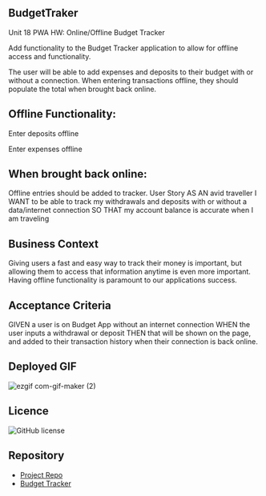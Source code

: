## BudgetTraker
Unit 18 PWA HW: Online/Offline Budget Tracker

Add functionality to the Budget Tracker application to allow for offline access and functionality.

The user will be able to add expenses and deposits to their budget with or without a connection. 
When entering transactions offline, they should populate the total when brought back online.

## Offline Functionality:

Enter deposits offline

Enter expenses offline

## When brought back online:

Offline entries should be added to tracker.
User Story
AS AN avid traveller I WANT to be able to track my withdrawals and deposits with or without a data/internet connection SO THAT my account balance is accurate when I am traveling

## Business Context
Giving users a fast and easy way to track their money is important, but allowing them to access that information anytime is even more important. Having offline functionality is paramount to our applications success.

## Acceptance Criteria
GIVEN a user is on Budget App without an internet connection WHEN the user inputs a withdrawal or deposit THEN that will be shown on the page, and added to their transaction history when their connection is back online.

## Deployed GIF
![ezgif com-gif-maker (2)](https://user-images.githubusercontent.com/71659832/100168448-4eab9200-2e8f-11eb-836a-0b800ab58889.gif)


## Licence

![GitHub license](https://img.shields.io/badge/license-MIT-blue.svg)

## Repository

- [Project Repo](https://github.com/kpac567/BudgetTraker)
- [Budget Tracker](https://budgetrk.herokuapp.com)
